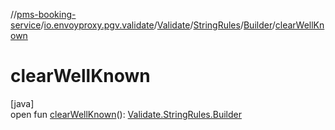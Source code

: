 //[pms-booking-service](../../../../../index.md)/[io.envoyproxy.pgv.validate](../../../index.md)/[Validate](../../index.md)/[StringRules](../index.md)/[Builder](index.md)/[clearWellKnown](clear-well-known.md)

# clearWellKnown

[java]\
open fun [clearWellKnown](clear-well-known.md)(): [Validate.StringRules.Builder](index.md)